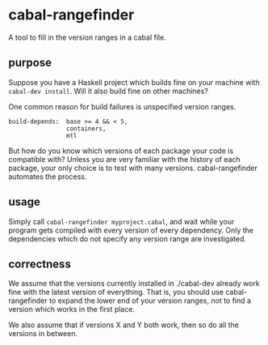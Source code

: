 cabal-rangefinder
=================

A tool to fill in the version ranges in a cabal file.

purpose
-------

Suppose you have a Haskell project which builds fine on your machine with `cabal-dev install`. Will it also build fine on other machines?

One common reason for build failures is unspecified version ranges.

    build-depends:  base >= 4 && < 5,
                    containers,
                    mtl

But how do you know which versions of each package your code is compatible with? Unless you are very familiar with the history of each package, your only choice is to test with many versions. cabal-rangefinder automates the process.

usage
-----

Simply call `cabal-rangefinder myproject.cabal`, and wait while your program gets compiled with every version of every dependency. Only the dependencies which do not specify any version range are investigated.

correctness
-----------

We assume that the versions currently installed in ./cabal-dev already work fine with the latest version of everything. That is, you should use cabal-rangefinder to expand the lower end of your version ranges, not to find a version which works in the first place.

We also assume that if versions X and Y both work, then so do all the versions in between.
